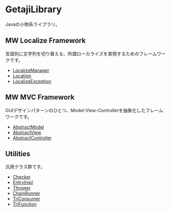 GetajiLibrary
=============

Javaの小物系ライブラリ。

## MW Localize Framework
言語別に文字列を切り替える、所謂ローカライズを実現するためのフレームワークです。
* [LocalizeManager](https://github.com/Getaji/GetajiLibrary/blob/master/GetajiLibrary/src/mw/glib/LocalizeManager.java)
* [Location](https://github.com/Getaji/GetajiLibrary/blob/master/GetajiLibrary/src/mw/glib/Location.java)
* [LocalizeException](https://github.com/Getaji/GetajiLibrary/blob/master/GetajiLibrary/src/mw/glib/LocalizeException.java)

## MW MVC Framework
GUIデザインパターンのひとつ、Model-View-Controllerを抽象化したフレームワークです。
* [AbstractModel](https://github.com/Getaji/GetajiLibrary/blob/master/GetajiLibrary/src/mw/glib/mvc/AbstractModel.java)
* [AbstractView](https://github.com/Getaji/GetajiLibrary/blob/master/GetajiLibrary/src/mw/glib/mvc/AbstractView.java)
* [AbstractController](https://github.com/Getaji/GetajiLibrary/blob/master/GetajiLibrary/src/mw/glib/mvc/AbstractController.java)

## Utilities
汎用クラス群です。
* [Checker](https://github.com/Getaji/GetajiLibrary/blob/master/GetajiLibrary/src/mw/glib/Checker.java)
* [EntryImpl](https://github.com/Getaji/GetajiLibrary/blob/master/GetajiLibrary/src/mw/glib/EntryImpl.java)
* [Thrower](https://github.com/Getaji/GetajiLibrary/blob/master/GetajiLibrary/src/mw/glib/Thrower.java)
* [ChainRunner](https://github.com/Getaji/GetajiLibrary/blob/master/GetajiLibrary/src/mw/glib/ChainRunner.java)
* [TriConsumer](https://github.com/Getaji/GetajiLibrary/blob/master/GetajiLibrary/src/mw/glib/TriConsumer.java)
* [TriFunction](https://github.com/Getaji/GetajiLibrary/blob/master/GetajiLibrary/src/mw/glib/TriFunction.java)